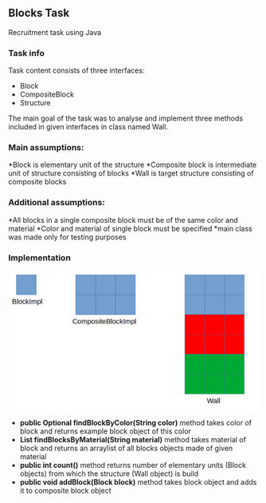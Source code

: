 ## Blocks Task
Recruitment task using Java

### Task info
Task content consists of three interfaces:
* Block
* CompositeBlock
* Structure

The main goal of the task was to analyse and implement three
methods included in given interfaces in class named Wall. 

### Main assumptions:
*Block is elementary unit of the structure
*Composite block is intermediate unit of structure consisting of blocks
*Wall is target structure consisting of composite blocks

### Additional assumptions:
*All blocks in a single composite block must be of the same color and material
*Color and material of single block must be specified
*main class was made only for testing purposes

### Implementation
![Implementation scheme](./src/implementationExample.PNG)

* **public Optional<Block> findBlockByColor(String color)** method takes color of 
block and returns example block object of this color
* **List<Block> findBlocksByMaterial(String material)** method takes material of 
block and returns an arraylist of all blocks objects made of given material
* **public int count()** method returns number of elementary units (Block objects)
from which the structure (Wall object) is build
* **public void addBlock(Block block)** method takes block object and adds it to 
composite block object








